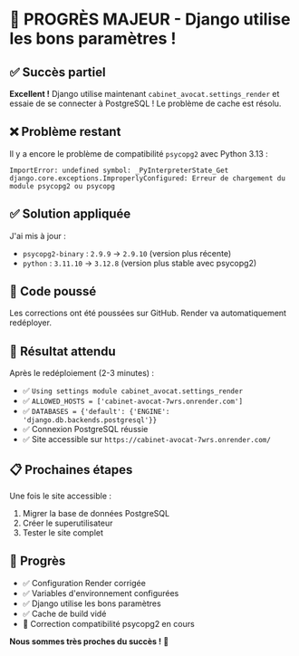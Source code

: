 # 🎉 PROGRÈS MAJEUR - Django utilise les bons paramètres !

## ✅ Succès partiel
**Excellent !** Django utilise maintenant `cabinet_avocat.settings_render` et essaie de se connecter à PostgreSQL ! Le problème de cache est résolu.

## ❌ Problème restant
Il y a encore le problème de compatibilité `psycopg2` avec Python 3.13 :
```
ImportError: undefined symbol: _PyInterpreterState_Get
django.core.exceptions.ImproperlyConfigured: Erreur de chargement du module psycopg2 ou psycopg
```

## ✅ Solution appliquée
J'ai mis à jour :
- `psycopg2-binary` : `2.9.9` → `2.9.10` (version plus récente)
- `python` : `3.11.10` → `3.12.8` (version plus stable avec psycopg2)

## 🚀 Code poussé
Les corrections ont été poussées sur GitHub. Render va automatiquement redéployer.

## 🎯 Résultat attendu
Après le redéploiement (2-3 minutes) :
- ✅ `Using settings module cabinet_avocat.settings_render`
- ✅ `ALLOWED_HOSTS = ['cabinet-avocat-7wrs.onrender.com']`
- ✅ `DATABASES = {'default': {'ENGINE': 'django.db.backends.postgresql'}}`
- ✅ Connexion PostgreSQL réussie
- ✅ Site accessible sur `https://cabinet-avocat-7wrs.onrender.com/`

## 📋 Prochaines étapes
Une fois le site accessible :
1. Migrer la base de données PostgreSQL
2. Créer le superutilisateur
3. Tester le site complet

## 🎉 Progrès
- ✅ Configuration Render corrigée
- ✅ Variables d'environnement configurées
- ✅ Django utilise les bons paramètres
- ✅ Cache de build vidé
- 🔄 Correction compatibilité psycopg2 en cours

**Nous sommes très proches du succès !** 🎯
